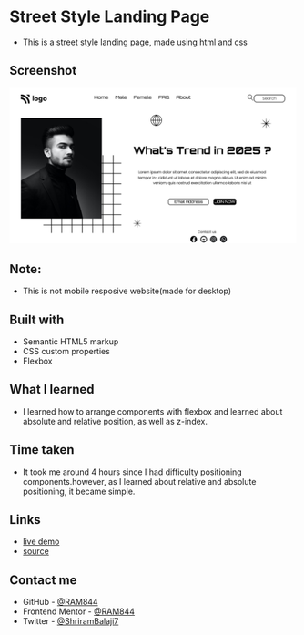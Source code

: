 # Street Style Landing Page

- This is a street style landing page, made using html and css 





## Screenshot

![screenshot](./screenshot.jpeg)

## Note:
- This is not mobile resposive website(made for desktop)

## Built with

- Semantic HTML5 markup
- CSS custom properties
- Flexbox




## What I learned
- I learned how to arrange components with flexbox and learned about absolute and relative position, as well as z-index. 

## Time taken
- It took me around 4 hours since I had difficulty positioning components.however, as I learned about relative and absolute positioning, it became simple.



## Links
- [live demo](https://street-style-landing-pg.netlify.app/)
- [source](https://github.com/RAM844/Street-style-landing-page)


## Contact me
- GitHub - [@RAM844](https://github.com/RAM844)
- Frontend Mentor - [@RAM844](https://www.frontendmentor.io/profile/RAM844)
- Twitter - [@ShriramBalaji7](https://www.twitter.com/ShriramBalaji7)